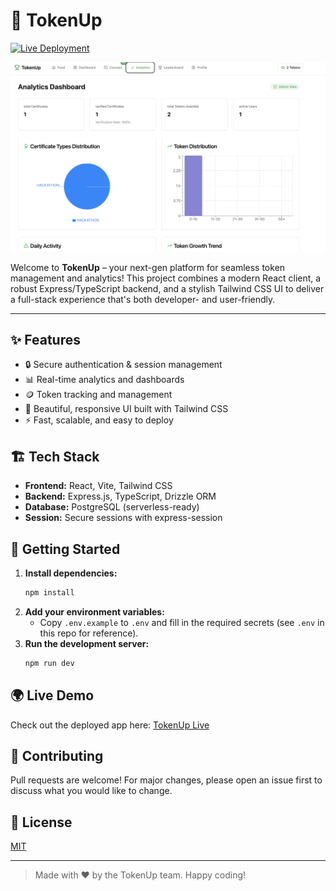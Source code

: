 # 🚀 TokenUp

[![Live Deployment](https://img.shields.io/badge/Live%20App-Online-brightgreen?style=flat-square)](https://b2c428e4-f74e-42f8-8106-12ef17806a32-00-3vct8g4ub71m7.worf.replit.dev/)

![TokenUp Screenshot](screenshot.png)

Welcome to **TokenUp** – your next-gen platform for seamless token management and analytics! This project combines a modern React client, a robust Express/TypeScript backend, and a stylish Tailwind CSS UI to deliver a full-stack experience that's both developer- and user-friendly.

---

## ✨ Features
- 🔒 Secure authentication & session management
- 📊 Real-time analytics and dashboards
- 🪙 Token tracking and management
- 🎨 Beautiful, responsive UI built with Tailwind CSS
- ⚡ Fast, scalable, and easy to deploy

## 🏗️ Tech Stack
- **Frontend:** React, Vite, Tailwind CSS
- **Backend:** Express.js, TypeScript, Drizzle ORM
- **Database:** PostgreSQL (serverless-ready)
- **Session:** Secure sessions with express-session

## 🚦 Getting Started

1. **Install dependencies:**
   ```bash
   npm install
   ```
2. **Add your environment variables:**
   - Copy `.env.example` to `.env` and fill in the required secrets (see `.env` in this repo for reference).
3. **Run the development server:**
   ```bash
   npm run dev
   ```

## 🌍 Live Demo
Check out the deployed app here: [TokenUp Live](https://b2c428e4-f74e-42f8-8106-12ef17806a32-00-3vct8g4ub71m7.worf.replit.dev/)

## 🤝 Contributing
Pull requests are welcome! For major changes, please open an issue first to discuss what you would like to change.

## 📄 License
[MIT](LICENSE)


---

> Made with ❤️ by the TokenUp team. Happy coding!
